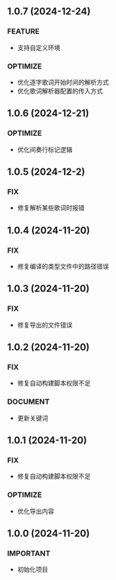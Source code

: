 ## 1.0.7 (2024-12-24)

### FEATURE

- 支持自定义环境

### OPTIMIZE

- 优化逐字歌词开始时间的解析方式
- 优化歌词解析器配置的传入方式

## 1.0.6 (2024-12-21)

### OPTIMIZE

- 优化间奏行标记逻辑

## 1.0.5 (2024-12-2)

### FIX

- 修复解析某些歌词时报错

## 1.0.4 (2024-11-20)

### FIX

- 修复编译的类型文件中的路径错误

## 1.0.3 (2024-11-20)

### FIX

- 修复导出的文件错误

## 1.0.2 (2024-11-20)

### FIX

- 修复自动构建脚本权限不足

### DOCUMENT

- 更新关键词

## 1.0.1 (2024-11-20)

### FIX

- 修复自动构建脚本权限不足

### OPTIMIZE

- 优化导出内容

## 1.0.0 (2024-11-20)

### IMPORTANT

- 初始化项目
